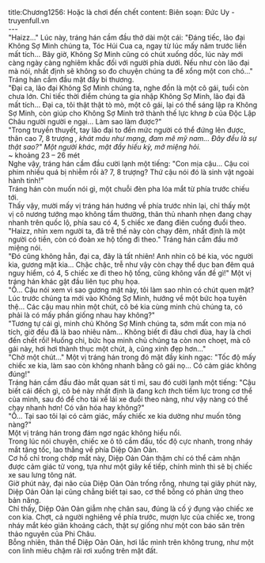 title:Chương1256: Hoặc là chơi đến chết
content:
Biên soạn: Đức Uy - truyenfull.vn<br>---<br>"Haizz..." Lúc này, tráng hán cầm đầu thở dài một cái: "Đáng tiếc, lão đại Không Sợ Minh chúng ta, Tóc Húi Cua ca, ngay từ lúc mấy năm trước liền mất tích... Bây giờ, Không Sợ Minh cũng có chút xuống dốc, lúc này mới càng ngày càng nghiêm khắc đối với người phía dưới. Nếu như còn lão đại mà nói, nhất định sẽ không so đo chuyện chúng ta để xổng một con chó..." Tráng hán cầm đầu mặt đầy bi thương.<br>"Đại ca, lão đại Không Sợ Minh chúng ta, nghe đồn là một cô gái, tuổi còn chưa lớn. Chỉ tiếc thời điểm chúng ta gia nhập Không Sợ Minh, lão đại đã mất tích... Đại ca, tôi thật thật tò mò, một cô gái, lại có thể sáng lập ra Không Sợ Minh, còn giúp cho Không Sợ Minh trở thành thế lực kh*ng b* của Độc Lập Châu người người e ngại... Làm sao làm được?"<br>"Trong truyền thuyết, tay lão đại to đến mức người có thể đứng lên được, thân cao 7, 8 trượng *, khát máu như mạng, đam mê mỹ nam... Đây đều là sự thật sao?" Một người khác, mặt đầy hiếu kỳ, mở miệng hỏi.<br>*~ khoảng 23 – 26 mét<br>Nghe vậy, tráng hán cầm đầu cười lạnh một tiếng: "Con mịa cậu... Cậu coi phim nhiều quá bị nhiễm rồi à? 7, 8 trượng? Thứ cậu nói đó là sinh vật ngoài hành tinh!"<br>Tráng hán còn muốn nói gì, một chuỗi đèn pha lóa mắt từ phía trước chiếu tới.<br>Thấy vậy, mười mấy vị tráng hán hướng về phía trước nhìn lại, chỉ thấy một vị cô nương tướng mạo không tầm thường, thân thủ nhanh nhẹn đang chạy nhanh trên quốc lộ, phía sau có 4, 5 chiếc xe đang điên cuồng đuổi theo.<br>"Haizz, nhìn xem người ta, đã trễ thế này còn chạy đêm, nhất định là một người có tiền, còn có đoàn xe hộ tống đi theo." Tráng hán cầm đầu mở miệng nói.<br>"Đó cũng không hẳn, đại ca, đây là tất nhiên! Anh nhìn cô bé kia, vóc người kia, gương mặt kia... Chậc chậc, trễ như vậy còn chạy thể dục ban đêm quá nguy hiểm, có 4, 5 chiếc xe đi theo hộ tống, cũng không vấn đề gì!" Một vị tráng hán khác gật đầu liên tục phụ họa.<br>"Ồ... Cậu nói xem vì sao gương mặt này, tôi làm sao nhìn có chút quen mặt? Lúc trước chúng ta mới vào Không Sợ Minh, hướng về một bức họa tuyên thệ... Các cậu mau nhìn một chút, cô bé kia cùng minh chủ chúng ta, có phải là có mấy phần giống nhau hay không?"<br>"Tương tự cái gì, minh chủ Không Sợ Minh chúng ta, sớm mất con mịa nó tích, giờ đều đã là bao nhiêu năm... Không biết đi đâu chơi đùa, hay là chơi đến chết rồi! Huống chi, bức họa minh chủ chúng ta còn non choẹt, mà cô gái này, hơi hơi thành thục một chút, à, cũng xinh đẹp hơn..."<br>"Chờ một chút..." Một vị tráng hán trong đó mặt đầy kinh ngạc: "Tốc độ mấy chiếc xe kia, làm sao còn không nhanh bằng cô gái nọ... Có cảm giác không đúng!"<br>Tráng hán cầm đầu đảo mắt quan sát tỉ mỉ, sau đó cười lạnh một tiếng: "Cậu biết cái đếch gì, cô bé này nhất định là đang k*ch th*ch tiềm lực trong cơ thể của mình, sau đó để cho tài xế lái xe đuổi theo nàng, như vậy nàng có thể chạy nhanh hơn! Có văn hóa hay không?"<br>"Ồ... Tại sao tôi lại có cảm giác, mấy chiếc xe kia dường như muốn tông nàng?"<br>Một vị tráng hán trong đám ngơ ngác không hiểu nổi.<br>Trong lúc nói chuyện, chiếc xe ô tô cầm đầu, tốc độ cực nhanh, trong nháy mắt tăng tốc, lao thẳng về phía Diệp Oản Oản.<br>Cơ hồ chỉ trong chớp mắt này, Diệp Oản Oản thậm chí có thể cảm nhận được cảm giác tử vong, tựa như một giây kế tiếp, chính mình thì sẽ bị chiếc xe sau lưng tông nát.<br>Giờ phút này, đại não của Diệp Oản Oản trống rỗng, nhưng tại giây phút này, Diệp Oản Oản lại cũng chẳng biết tại sao, cơ thể bỗng có phản ứng theo bản năng.<br>Chỉ thấy, Diệp Oản Oản giẫm nhẹ chân sau, đúng là cố ý đụng vào chiếc xe con kia. Chợt, cả người nghiêng về phía trước, mượn lực của chiếc xe, trong nháy mắt kéo giãn khoảng cách, thật sự giống như một con báo săn trên thảo nguyên của Phi Châu.<br>Bỗng nhiên, thân thể Diệp Oản Oản, hơi lắc mình trên không trung, như một con linh miêu chậm rãi rơi xuống trên mặt đất.